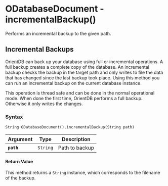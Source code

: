 
# ODatabaseDocument - incrementalBackup()

Performs an incremental backup to the given path.

## Incremental Backups

OrientDB can back up your database using full or incremental operations.  A full backup creates a complete copy of the database.  An incremental backup checks the backup in the target path and only writes to file the data that has changed since the last backup took place.  Using this method you can run an incremental backup on the current database instance.

This operation is thread safe and can be done in the normal operational mode.  When done the first time, OrientDB performs a full backup.  Otherwise it only writes the changes.

### Syntax

```
String ODatabaseDocument().incrementalBackup(String path)
```

| Argument | Type | Description |
|---|---|---|
| **`path`** | `String` | Path to backup |


#### Return Value

This method returns a `String` instance, which corresponds to the filename of the backup.
